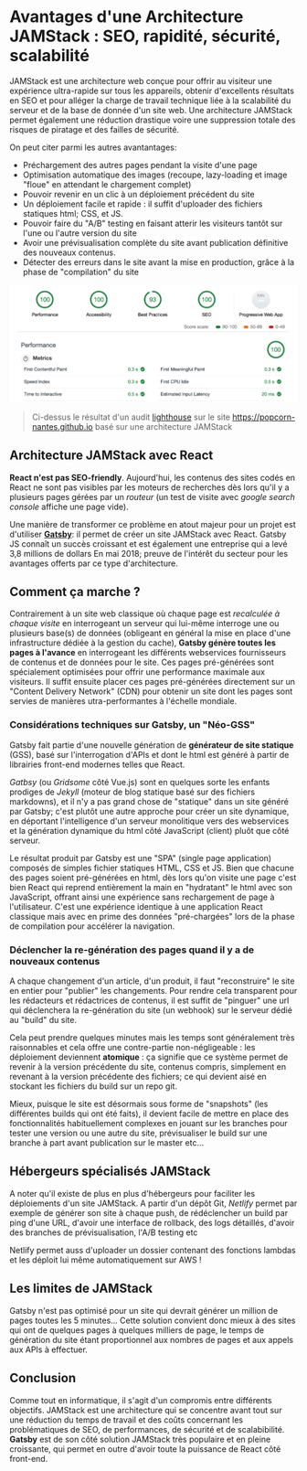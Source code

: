 # Avantages d'une Architecture JAMStack : SEO, rapidité, sécurité, scalabilité

JAMStack est une architecture web conçue pour offrir au visiteur une expérience ultra-rapide sur tous les appareils, obtenir  d'excellents résultats en SEO et pour alléger la charge de travail technique liée à la scalabilité du serveur et de la base de donnée d'un site web. Une architecture JAMStack permet également une réduction drastique voire une suppression totale des risques de piratage et des failles de sécurité.

On peut citer parmi les autres avantantages: 

- Préchargement des autres pages pendant la visite d'une page
- Optimisation automatique des images (recoupe, lazy-loading et image "floue" en attendant le chargement complet)
- Pouvoir revenir en un clic à un déploiement précédent du site
- Un déploiement facile et rapide : il suffit d'uploader des fichiers statiques html; CSS, et JS.
- Pouvoir faire du "A/B" testing en faisant atterir les visiteurs tantôt sur l'une ou l'autre version du site
- Avoir une prévisualisation complète du site avant publication définitive des nouveaux contenus.
- Détecter des erreurs dans le site avant la mise en production, grâce à la phase de "compilation" du site

![](https://raw.githubusercontent.com/yann-yinn/why-jamstack/master/images/ligthouse.png?token=AAUeh8-GslHUXclNnzgWHf32Z1d15ELqks5cvZ2lwA%3D%3D)
> Ci-dessus le résultat d'un audit [lighthouse](https://developers.google.com/web/tools/lighthouse) sur le site https://popcorn-nantes.github.io basé sur une architecture JAMStack

## Architecture JAMStack avec React

**React n'est pas SEO-friendly**. Aujourd'hui, les contenus des sites codés en React ne sont pas visibles par les moteurs de recherches dès lors qu'il y a plusieurs pages gérées par un *routeur* (un test de visite avec *google search console* affiche une page vide). 

Une manière de transformer ce problème en atout majeur pour un projet est d'utiliser [**Gatsby**](https://www.gatsbyjs.org/): il permet de créer un site JAMStack avec React. Gatsby JS connaît un succès croissant et est également une entreprise qui a levé 3,8 millions de dollars En mai 2018; preuve de l'intérêt du secteur pour les avantages offerts par ce type d'architecture.

## Comment ça marche ?

Contrairement à un site web classique où chaque page est *recalculée à chaque visite* en interrogeant un serveur qui lui-même interroge une ou plusieurs base(s) de données (obligeant en général la mise en place d'une infrastructure dédiée à la gestion du cache), **Gatsby génère toutes les pages à l'avance** en interrogeant les différents webservices fournisseurs de contenus et de données pour le site. Ces pages pré-générées sont spécialement optimisées pour offrir une performance maximale aux visiteurs. Il suffit ensuite placer ces pages pré-générées directement sur un "Content Delivery Network" (CDN) pour obtenir un site dont les pages sont servies de manières utra-performantes à l'échelle mondiale.

### Considérations techniques sur Gatsby, un "Néo-GSS" 

Gatsby fait partie d'une nouvelle génération de **générateur de site statique** (GSS), basé sur l'interrogation d'APIs et dont le html est généré à partir de librairies front-end modernes telles que React. 

*Gatbsy* (ou *Gridsome* côté Vue.js) sont en quelques sorte les enfants prodiges de *Jekyll* (moteur de blog statique basé sur des fichiers markdowns), et il n'y a pas grand chose de "statique" dans un site généré par Gatsby; c'est plutôt une autre approche pour créer un site dynamique, en déportant l'intelligence d'un serveur monolitique vers des webservices et la génération dynamique du html côté JavaScript (client) pluôt que côté serveur.

Le résultat produit par Gatsby est une "SPA" (single page application) composés de simples fichier statiques HTML, CSS et JS. Bien que chacune des pages soient pré-générées en html, dès lors qu'on visite une page c'est bien React qui reprend entièrement la main en "hydratant" le html avec son JavaScript, offrant ainsi une expérience sans rechargement de page à l'utilisateur. C'est une expérience identique à une application React classique mais avec en prime des données "pré-chargées" lors de la phase de compilation pour accélérer la navigation.

### Déclencher la re-génération des pages quand il y a de nouveaux contenus

A chaque changement d'un article, d'un produit, il faut "reconstruire" le site en entier pour "publier" les changements. Pour rendre cela transparent pour les rédacteurs et rédactrices de contenus, il est suffit de "pinguer" une url qui déclenchera la re-génération du site (un webhook) sur le serveur dédié au "build" du site. 

Cela peut prendre quelques minutes mais les temps sont généralement très raisonnables et cela offre une contre-partie non-négligeable : les déploiement deviennent **atomique** : ça signifie que ce système permet de revenir à la version précédente du site, contenus compris, simplement en revenant à la version précédente des fichiers; ce qui devient aisé en stockant les fichiers du build sur un repo git. 

Mieux, puisque le site est désormais sous forme de "snapshots" (les différentes builds qui ont été faits), il devient facile de mettre en place des fonctionnalités habituellement complexes en jouant sur les branches pour tester une version ou une autre du site, prévisualiser le build sur une branche à part avant publication sur le master etc... 

## Hébergeurs spécialisés JAMStack

A noter qu'il existe de plus en plus d'hébergeurs pour faciliter les déploiements d'un site JAMStack. A partir d'un dépôt Git, *Netlify* permet par exemple de générer son site à chaque push, de rédéclencher un build par ping d'une URL, d'avoir une interface de rollback, des logs détaillés, d'avoir des branches de prévisualisation, l'A/B testing etc

Netlify permet auss d'uploader un dossier contenant des fonctions lambdas et les déploit lui même automatiquement sur AWS !

## Les limites de JAMStack

Gatsby n'est pas optimisé pour un site qui devrait générer un million de pages toutes les 5 minutes... Cette solution convient donc mieux à des sites qui ont de quelques pages à quelques milliers de page, le temps de génération du site étant proportionnel aux nombres de pages et aux appels aux APIs à effectuer.

## Conclusion

Comme tout en informatique, il s'agit d'un compromis entre différents objectifs. JAMStack est une architecture qui se concentre avant tout sur une réduction du temps de travail et des coûts concernant les problématiques de SEO, de performances, de sécurité et de scalabibilité. **Gatsby** est de son côté solution JAMStack très populaire et en pleine croissante, qui permet en outre d'avoir toute la puissance de React côté front-end.



